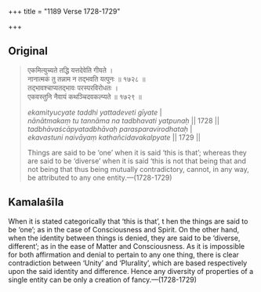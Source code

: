 +++
title = "1189 Verse 1728-1729"

+++
## Original 
>
> एकमित्युच्यते तद्धि यत्तदेवेति गीयते ।  
> नानात्मकं तु तन्नाम न तद्भवति यत्पुनः ॥ १७२८ ॥  
> तद्भावश्चाप्यतद्भावः परस्परविरोधतः ।  
> एकवस्तुनि नैवायं कथञ्चिदवकल्प्यते ॥ १७२९ ॥ 
>
> *ekamityucyate taddhi yattadeveti gīyate* \|  
> *nānātmakaṃ tu tannāma na tadbhavati yatpunaḥ* \|\| 1728 \|\|  
> *tadbhāvaścāpyatadbhāvaḥ parasparavirodhataḥ* \|  
> *ekavastuni naivāyaṃ kathañcidavakalpyate* \|\| 1729 \|\| 
>
> Things are said to be ‘one’ when it is said ‘this is that’; whereas they are said to be ‘diverse’ when it is said ‘this is not that being that and not being that thus being mutually contradictory, cannot, in any way, be attributed to any one entity.—(1728-1729)



## Kamalaśīla

When it is stated categorically that ‘this is that’, t hen the things are said to be ‘one’; as in the case of Consciousness and Spirit. On the other hand, when the identity between things is denied, they are said to be ‘diverse, different’; as in the ease of Matter and Consciousness. As it is impossible for both affirmation and denial to pertain to any one thing, there is clear contradiction between ‘Unity’ and ‘Plurality’, which are based respectively upon the said identity and difference. Hence any diversity of properties of a single entity can be only a creation of fancy.—(1728-1729)


